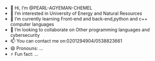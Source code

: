 - 👋 Hi, I’m @PEARL-AGYEMAN-CHEMEL
- 👀 I’m interested in University of Energy and Natural Resources
- 🌱 I’m currently learning Front-end and back-end,python and c++ computer languages 
- 💞️ I’m looking to collaborate on Other programming languages and cybersecurity
- 📫 You can contact me on:0201294904/0538823661
- 😄 Pronouns: ...
- ⚡ Fun fact: ...

<!---
PEARL-AGYEMAN-CHEMEL/PEARL-AGYEMAN-CHEMEL is a ✨ special ✨ repository because its `README.md` (this file) appears on your GitHub profile.
You can click the Preview link to take a look at your changes.
--->

